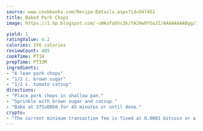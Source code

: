 ```yaml
---
source: www.cookbooks.com/Recipe-Details.aspx?id=947452
title: Baked Pork Chops
image: https://1.bp.blogspot.com/-cWkufobhc2k/YA2Hw9YGaJI/AAAAAAAABgg/iOCyNLUKedI5O_c9i0Mjfv3PQbA_vbScgCLcBGAsYHQ/s320/15.png

yield: 1
ratingValue: 4.2
calories: 156 calories
reviewCount: 405
cookTime: PT1H
prepTime: PT33M
ingredients:
- "6 lean pork chops"
- "1/2 c. brown sugar"
- "1/2 c. tomato catsup"
directions:
- "Place pork chops in shallow pan."
- "Sprinkle with brown sugar and catsup."
- "Bake at 375u00b0 for 45 minutes or until done."
crypto:
- "The current minimum transaction fee is fixed at 0.0001 bitcoin or a tenth of a millibitcoin per kilobyte, recently decreased from one millibitcoin."
---
```

